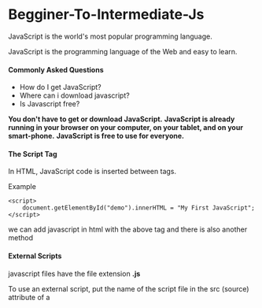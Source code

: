 # Begginer-To-Intermediate-Js 

JavaScript is the world's most popular programming language.

JavaScript is the programming language of the Web and easy to learn.

 #### Commonly Asked Questions
> 
- How do I get JavaScript?
- Where can i download javascript?
- Is Javascript free?

**You don't have to get or download JavaScript.**
**JavaScript is already running in your browser on your computer, on your tablet, and on your smart-phone.**
**JavaScript is free to use for everyone.**

#### The Script Tag

In HTML, JavaScript code is inserted between <script> and </script> tags.

Example

```
<script>
    document.getElementById("demo").innerHTML = "My First JavaScript";
</script>    
```
we can add javascript in html with the above tag and there is also another method

#### External Scripts

javascript files have the file extension **.js**

To use an external script, put the name of the script file in the src (source) attribute of a **<script>** tag:

```
 <script src="myScript.js"></script> 
```

> **External scripts cannot contain <script> tags.**

